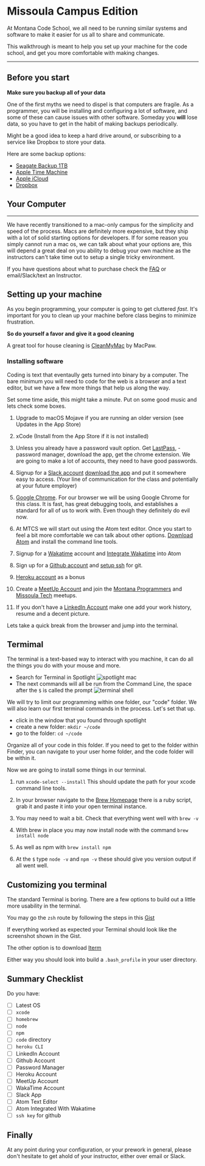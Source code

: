 # Missoula Campus Edition

At Montana Code School, we all need to be running similar systems and software to make it easier for us all to share and communicate.

This walkthrough is meant to help you set up your machine for the code school, and get you more comfortable with making changes.
*****

## Before you start

**Make sure you backup all of your data**

One of the first myths we need to dispel is that computers are fragile. As a programmer, you will be installing and configuring a lot of software, and some of these can cause issues with other software. Someday you **will** lose data, so you have to get in the habit of making backups periodically.

Might be a good idea to keep a hard drive around, or subscribing to a service like Dropbox to store your data.

Here are some backup options:

* [Seagate Backup 1TB](https://www.amazon.com/Seagate-Backup-Portable-External-STDR1000100/dp/B00H4XH5FY)
* [Apple Time Machine](https://support.apple.com/mac-backup/)
* [Apple iCloud](https://support.apple.com/mac-backup/)
* [Dropbox](https://www.dropbox.com/)

## Your Computer
****
We have recently transitioned to a mac-only campus for the simplicity and speed of the process. Macs are definitely more expensive, but they ship with a lot of solid starting options for developers.  If for some reason you simply cannot run a mac os, we can talk about what your options are, this will depend a great deal on you ability to debug your own machine as the instructors can't take time out to setup a single tricky environment. 

If you have questions about what to purchase check the [FAQ](./FAQ.md) or email/Slack/text an Instructor.

## Setting up your machine

As you begin programming, your computer is going to get cluttered *fast*. It's important for you to clean up your machine before class begins to minimize frustration.

**So do yourself a favor and give it a good cleaning**

A great tool for house cleaning is [CleanMyMac](https://macpaw.com/cleanmymac) by MacPaw.

### Installing software

Coding is text that eventaully gets turned into binary by a computer.  The bare minimum you will need to code for the web is a browser and a text editor, but we have a few more things that help us along the way.

Set some time aside, this might take a minute.  Put on some good music and lets check some boxes.

1. Upgrade to macOS Mojave if you are running an older version (see Updates in the App Store)

2. xCode (Install from the App Store if it is not installed)

4.  Unless you already have a password vault option. Get [LastPass](https://www.lastpass.com/), - password manager, download the app, get the chrome extension.  We are going to make a lot of accounts, they need to have good passwords.

2. Signup for a [Slack account](https://slack.com/) [download the app](https://slack.com/downloads/) and put it somewhere easy to access.  (Your line of communication for the class and potentially at your future employer)

1. [Google Chrome](https://www.google.com/chrome/browser/desktop/index.html). For our browser we will be using Google Chrome for this class. It is fast, has great debugging tools, and establishes a standard for all of us to work with.  Even though they definitely do evil now. 

2. At MTCS we will start out using the Atom text editor. Once you start to feel a bit more comfortable we can talk about other options. [Download Atom](https://atom.io/) and install the command line tools.

3. Signup for a [Wakatime](https://wakatime.com) account and [Integrate Wakatime](https://wakatime.com/atom) into Atom

6. Sign up for a [Github account](https://github.com/) and  [setup ssh](https://help.github.com/articles/adding-a-new-ssh-key-to-your-github-account/) for git.

7. [Heroku account](https://www.heroku.com/) as a bonus 

8. Create a [MeetUp Account](https://www.meetup.com/) and join the [Montana Programmers](https://www.meetup.com/Montana-Programmers/) and [Missoula Tech](https://www.meetup.com/Missoula-Tech/) meetups.

9. If you don't have a  [LinkedIn Account](http://linkedin.com) make one add your work history, resume and a decent picture.

Lets take a quick break from the browser and jump into the terminal.

## Termimal

The terminal is a text-based way to interact with you machine, it can do all the things you do with your mouse and more.

* Search for Terminal in  Spotlight
   ![spotlight mac](https://support.apple.com/library/APPLE/APPLECARE_ALLGEOS/Product_Help/en_US/PUBLIC_USERS/135122/S0071_SpotlightMenu.png)
* The next commands will all be run from the Command Line, the space after the `$` is called the prompt
   ![terminal shell](https://www.howtogeek.com/wp-content/uploads/2016/10/xansiweather-mac-terminal.png.pagespeed.gp+jp+jw+pj+ws+js+rj+rp+rw+ri+cp+md.ic.eKbZVGPsfl.png)

We will try to limit our programming within one folder, our "code" folder. We will also learn our first terminal commands in the process. Let's set that up.

* click in the window that you found through spotlight
* create a new folder: `mkdir ~/code`
* go to the folder: `cd ~/code`

Organize all of your code in this folder. If you need to get to the folder within Finder, you can navigate to your user home folder, and the code folder will be within it.

Now we are going to install some things in our terminal.

1. run `xcode-select --install` This should update the path for your xcode command line tools.

1. In your browser navigate to the [Brew Homepage](brew.sh) there is a ruby script, grab it and paste it into your open terminal instance.

2. You may need to wait a bit. Check that everything went well with `brew -v`

3. With brew in place you may now install node with the command `brew install node`

4. As well as npm with `brew install npm`

5. At the `$` type `node -v` and `npm -v` these should give you version output if all went well.

## Customizing you terminal

The standard Terminal is boring. There are a few options to build out a little more usability in the terminal.

You may go the `zsh` route by following the steps in this [Gist](https://gist.github.com/ZenLulz/c812f70fc86ebdbb189d9fb82f98197e)

If everything worked as expected your Terminal should look like the screenshot shown in the Gist.

The other option is to download [Iterm](https://www.iterm2.com/version3.html)

Either way you should look into build a `.bash_profile` in your user directory.

## Summary Checklist 

Do you have:

- [ ] Latest OS
- [ ] `xcode` 
- [ ] `homebrew`
- [ ] `node`
- [ ] `npm`
- [ ] `code` directory
- [ ] `heroku CLI`
- [ ] LinkedIn Account
- [ ] Github Account
- [ ] Password Manager
- [ ] Heroku Account
- [ ] MeetUp Account
- [ ] WakaTime Account
- [ ] Slack App
- [ ] Atom Text Editor
- [ ] Atom Integrated With Wakatime
- [ ] `ssh key` for github

## Finally

At any point during your configuration, or your prework in general, please don't hesitate to get ahold of your instructor, either over email or Slack.
